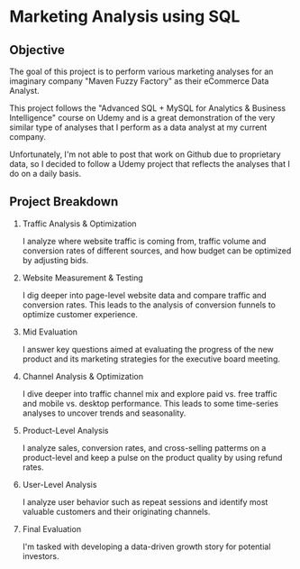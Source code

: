 # Marketing Analysis using SQL


## Objective

The goal of this project is to perform various marketing analyses for an imaginary company "Maven Fuzzy Factory" as their eCommerce Data Analyst. 

This project follows the "Advanced SQL + MySQL for Analytics & Business Intelligence" course on Udemy and is a great demonstration of the very similar type of analyses that I perform as a data analyst at my current company. 

Unfortunately, I'm not able to post that work on Github due to proprietary data, so I decided to follow a Udemy project that reflects the analyses that I do on a daily basis. 


## Project Breakdown

1. Traffic Analysis & Optimization

    I analyze where website traffic is coming from, traffic volume and conversion rates of different sources, and how budget can be optimized by adjusting bids.

2. Website Measurement & Testing

    I dig deeper into page-level website data and compare traffic and conversion rates. This leads to the analysis of conversion funnels to optimize customer experience.
    
3. Mid Evaluation
    
    I answer key questions aimed at evaluating the progress of the new product and its marketing strategies for the executive board meeting.
    
4. Channel Analysis & Optimization

    I dive deeper into traffic channel mix and explore paid vs. free traffic and mobile vs. desktop performance. This leads to some time-series analyses to uncover trends and
    seasonality.
    
5. Product-Level Analysis
    
    I analyze sales, conversion rates, and cross-selling patterms on a product-level and keep a pulse on the product quality by using refund rates.
    
6. User-Level Analysis

    I analyze user behavior such as repeat sessions and identify most valuable customers and their originating channels.
    
7. Final Evaluation

    I'm tasked with developing a data-driven growth story for potential investors.
